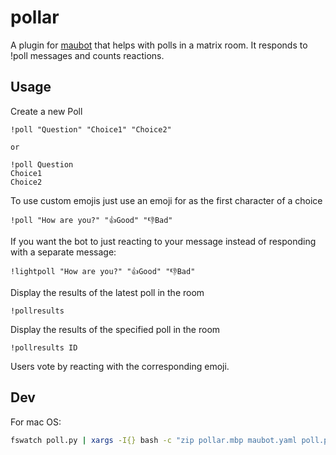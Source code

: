 # pollar
A plugin for [maubot](https://github.com/maubot/maubot) that helps with polls in a matrix room. It responds to !poll messages and counts reactions.

## Usage
Create a new Poll
```
!poll "Question" "Choice1" "Choice2"

or

!poll Question
Choice1
Choice2
```

To use custom emojis just use an emoji for as the first character of a choice
```
!poll "How are you?" "👍️Good" "👎️Bad"
```

If you want the bot to just reacting to your message instead of responding with a separate message:
```
!lightpoll "How are you?" "👍️Good" "👎️Bad"
```

Display the results of the latest poll in the room
```
!pollresults
```

Display the results of the specified poll in the room
```
!pollresults ID
```

Users vote by reacting with the corresponding emoji.

## Dev
For mac OS:
```bash
fswatch poll.py | xargs -I{} bash -c "zip pollar.mbp maubot.yaml poll.py && curl -XPUT http://localhost:29316/_matrix/maubot/v1/plugin/de.jojoob.matrix.pollbot -H 'Authorization: Bearer TOKEN' --data-binary @pollar.mbp
```
